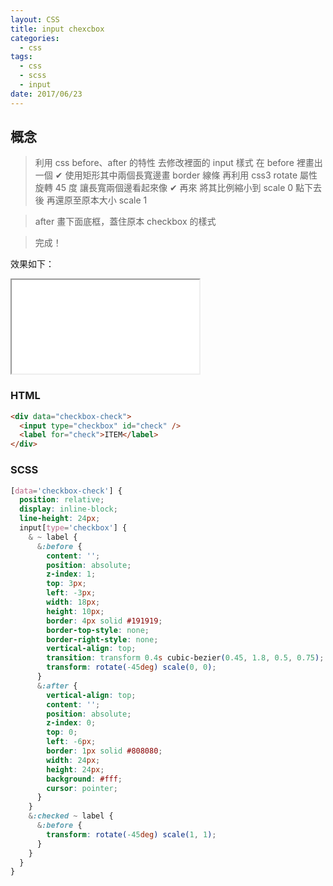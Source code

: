 ```yaml
---
layout: CSS
title: input chexcbox
categories:
  - css
tags:
  - css
  - scss
  - input
date: 2017/06/23
---
```


## 概念

> 利用 css before、after 的特性 去修改裡面的 input 樣式
> 在 before 裡畫出一個 ✔
> 使用矩形其中兩個長寬邊畫 border 線條
> 再利用 css3 rotate 屬性 旋轉 45 度 讓長寬兩個邊看起來像 ✔
> 再來 將其比例縮小到 scale 0 點下去後 再還原至原本大小 scale 1

> after 畫下面底框，蓋住原本 checkbox 的樣式

> 完成！

效果如下：
<!-- {% iframe //codepen.io/mtw/embed/xrpXKw/ 100% 300 %} -->
<iframe src="//codepen.io/mtw/embed/xrpXKw/"></iframe>

### HTML

```html
<div data="checkbox-check">
  <input type="checkbox" id="check" />
  <label for="check">ITEM</label>
</div>
```

### SCSS

```css
[data='checkbox-check'] {
  position: relative;
  display: inline-block;
  line-height: 24px;
  input[type='checkbox'] {
    & ~ label {
      &:before {
        content: '';
        position: absolute;
        z-index: 1;
        top: 3px;
        left: -3px;
        width: 18px;
        height: 10px;
        border: 4px solid #191919;
        border-top-style: none;
        border-right-style: none;
        vertical-align: top;
        transition: transform 0.4s cubic-bezier(0.45, 1.8, 0.5, 0.75);
        transform: rotate(-45deg) scale(0, 0);
      }
      &:after {
        vertical-align: top;
        content: '';
        position: absolute;
        z-index: 0;
        top: 0;
        left: -6px;
        border: 1px solid #808080;
        width: 24px;
        height: 24px;
        background: #fff;
        cursor: pointer;
      }
    }
    &:checked ~ label {
      &:before {
        transform: rotate(-45deg) scale(1, 1);
      }
    }
  }
}
```
